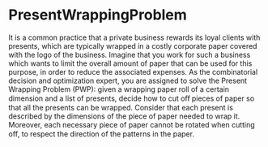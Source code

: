# PresentWrappingProblem
It is a common practice that a private business rewards its loyal clients with presents, which are typically wrapped in a costly corporate paper covered with the logo of the business. Imagine that you work for such a business which wants to limit the overall amount of paper that can be used for this purpose, in order to reduce the associated expenses. As the combinatorial decision and optimization expert, you are assigned to solve the Present Wrapping Problem (PWP): given a wrapping paper roll of a certain dimension and a list of presents, decide how to cut oﬀ pieces of paper so that all the presents can be wrapped. Consider that each present is described by the dimensions of the piece of paper needed to wrap it. Moreover, each necessary piece of paper cannot be rotated when cutting oﬀ, to respect the direction of the patterns in the paper.
